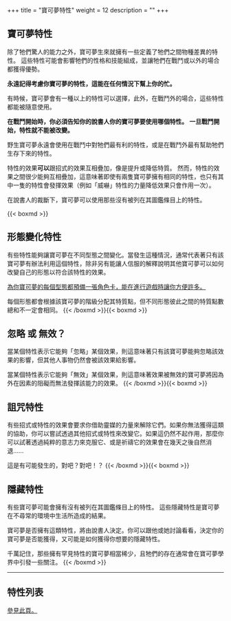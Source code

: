 +++
title = "寶可夢特性"
weight = 12
description = ""
+++
## 寶可夢特性
除了牠們驚人的能力之外，寶可夢生來就擁有一些定義了牠們之間物種差異的特性。
這些特性可能會影響牠們的性格和技能組成，並讓牠們在戰鬥或以外的場合都獲得優勢。

**永遠記得考慮你寶可夢的特性，這能在任何情況下幫上你的忙。**

有時候，寶可夢會有一種以上的特性可以選擇，此外，在戰鬥外的場合，這些特性都能被隨意使用。

**在戰鬥開始時，你必須告知你的說書人你的寶可夢要使用哪個特性。**
**一旦戰鬥開始，特性就不能被改變。**

野生寶可夢永遠會使用在戰鬥中對牠們最有利的特性，或是在戰鬥外最有幫助牠們生存下來的特性。

特性的效果**可以**跟招式的效果互相疊加，像是提升或降低特質。
然而，特性的效果之間很少能夠互相疊加，這意味著即使有兩隻寶可夢擁有相同的特性，也只有其中一隻的特性會發揮效果（例如「威嚇」特性的力量降低效果只會作用一次）。

在說書人的裁斷下，寶可夢可以使用那些沒有被列在其圖鑑條目上的特性。


{{< boxmd >}}
## 形態變化特性
有些特性能夠讓寶可夢在不同型態之間變化。當發生這種情況，通常代表著只有該寶可夢有辦法利用這個特性，除非另有能讓人信服的解釋說明其他寶可夢可以如何改變自己的形態以符合該特性的效果。

<u>為你寶可夢的每個型態都預備一張角色卡，能在進行遊戲時讓你方便許多。</u>

每個形態都會根據該寶可夢的階級分配其特質點，但不同形態彼此之間的特質點數總和不一定會相同。
{{< /boxmd >}}{{< boxmd >}}
## 忽略 或 無效？
當某個特性表示它能夠「忽略」某個效果，則這意味著只有該寶可夢能夠忽略該效果的影響，但其他人事物仍然會被該效果給影響。

當某個特性表示它能夠「無效」某個效果，則這意味著效果被無效的寶可夢將因為外在因素的阻礙而無法發揮該能力的效果。
{{< /boxmd >}}{{< boxmd >}}
## 詛咒特性
有些招式或特性的效果會要求你借助靈媒的力量來解除它們。如果你無法獲得這類的協助，你可以嘗試透過其他招式或特性來改變它。如果這仍然不起作用，那麼你可以試著透過純粹的意志力來克服它、或是祈禱它的效果會在幾天之後自然消退……

這是有可能發生的，對吧？對吧！？
{{< /boxmd >}}{{< boxmd >}}
## 隱藏特性
有些寶可夢可能會擁有沒有被列在其圖鑑條目上的特性。
這些隱藏特性是寶可夢在不尋常的環境中生活所造成的結果。

寶可夢是否擁有這類特性，將由說書人決定。你可以跟他或她討論看看，決定你的寶可夢是否能獲得，又可能是如何獲得你想要的隱藏特性。

千萬記住，那些擁有罕見特性的寶可夢相當稀少，且牠們的存在通常會在寶可夢學界中引發一些關注。
{{< /boxmd >}}

---
## 特性列表
<a href="#">參見此頁。</a>